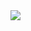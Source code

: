 <img src="https://o.remove.bg/downloads/af8c6a36-a5aa-4ec7-9bbe-d053b9cba8a8/C%2B%2B-removebg-preview.png">
